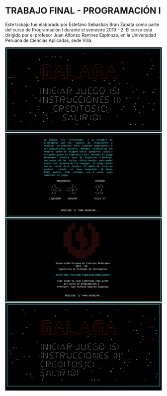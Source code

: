 # TRABAJO FINAL - PROGRAMACIÓN I

Este trabajo fue elaborado por Estefano Sebastian Bran Zapata como parte del curso de Programación I durante el semestre 2019 - 2. El curso está dirigido por el profesor Juan Alfonzo Ramirez Espinoza, en la Universidad Peruana de Ciencias Aplicadas, sede Villa. 

![alt text](https://github.com/SebastianBran/GALAGA/blob/master/Images/Captura%20de%20pantalla%202020-12-10%20121311.jpg)
![alt text](https://github.com/SebastianBran/GALAGA/blob/master/Images/Captura%20de%20pantalla%202020-12-10%20121425.jpg)
![alt text](https://github.com/SebastianBran/GALAGA/blob/master/Images/Captura%20de%20pantalla%202020-12-10%20121459.jpg)
![alt text](https://github.com/SebastianBran/GALAGA/blob/master/Images/Video_1607605750.gif)
